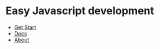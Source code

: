 <h1>Easy Javascript development</h1>



<ul>
<li>
  <a href="https://ossvahid.github.io/easyjs.github.io/index.html"  target="_blank">Get Start</a>

</li>
<li>
  <a href="https://ossvahid.github.io/easyjs.github.io/docs.html" target="_blank">Docs</a>

</li>
<li>
  <a href="https://ossvahid.github.io/easyjs.github.io/about.html"  target="_blank">About</a>

</li>




</ul>
